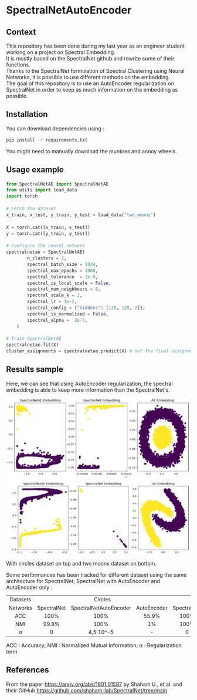 # SpectralNetAutoEncoder

## Context
This repository has been done during my last year as an engineer student working on a project on Spectral Embedding.  
It is mostly based on the SpectralNet github and rewrite some of their functions.  
Thanks to the SpectralNet formulation of Spectral Clustering using Neural Networks, it is possible to use different methods on the embedding.   
The goal of this repository is to use an AutoEncoder regularization on SpectralNet in order to keep as much information on the embedding as possible.  

## Installation
You can download dependencies using :  
```bash
pip install -r requirements.txt
``` 
You might need to manually download the munkres and annoy wheels.  

## Usage example
```python
from SpectralNetAE import SpectralNetAE
from utils import load_data
import torch

# Fetch the dataset
x_train, x_test, y_train, y_test = load_data("two_moons")

X = torch.cat([x_train, x_test])
y = torch.cat([y_train, y_test])

# Configure the neural network
spectralnetae = SpectralNetAE(
        n_clusters = 2,
        spectral_batch_size = 1024,
        spectral_max_epochs = 1000,
        spectral_tolerance  = 1e-9,
        spectral_is_local_scale = False, 
        spectral_num_neighbours = 8,
        spectral_scale_k = 2,
        spectral_lr = 1e-2,
        spectral_config = {"hiddens": [128, 128, 2]},
        spectral_is_normalized = False,
        spectral_alpha =  2e-3,
    )

# Train SpectralNetAE
spectralnetae.fit(X)
cluster_assignments = spectralnetae.predict(X) # Get the final assignments to clusters
```

## Results sample
Here, we can see that using AutoEncoder regularization, the spectral embedding is able to keep more information than the SpectralNet's.  

<p align="center">
    <img src="https://github.com/Arthedon/SpectralNetAutoEncoder/blob/main/figure/embedding_comparison.png">

With circles dataset on top and two moons dataset on bottom.  

Some performances has been tracked for different dataset using the same architecture for SpectralNet, SpectralNet with AutoEncoder and AutoEncoder only :
<table>
  <tr><td colspan="1"><center>Datasets</td><td colspan="3"><center>Circles</td><td colspan="3"><center>Two Moons</td><td colspan="3"><center>MNIST</td></tr>
  <tr><td>Networks</td><td>SpectralNet</td><td>SpectralNetAutoEncoder</td><td>AutoEncoder</td><td>SpectralNet</td><td>SpectralNetAutoEncoder</td><td>AutoEncoder</td><td>SpectralNet</td><td>SpectralNetAutoEncoder</td><td>AutoEncoder</td></tr>
  <tr><td><center>ACC</td><td><center>100%</td><td><center>100%</td><td><center>55.9%</td><td><center>100%</td><td><center>100%</td><td><center>87.3%</td><td><center>60.3%</td><td><center>75.1%</td><td><center>80.2%</td></tr>
  <tr><td><center>NMI</td><td><center>99.8%</td><td><center>100%</td><td><center>1%</td><td><center>100%</td><td><center>100%</td><td><center>45%</td><td><center>62.3%</td><td><center>73.5%</td><td><center>73.4%</td></tr>
  <tr><td><center>α</td><td><center>0</td><td><center>4,5.10^−5</td><td><center>-</td><td><center>0</td><td><center>2,10^-3</td><td><center>-</td><td><center>0</td><td><center>2,275.10^4</td><td><center>-</td></tr>
</table>
ACC : Accuracy; NMI : Normalized Mutual Information; α : Regularization term 

## References
From the paper https://arxiv.org/abs/1801.01587 by Shaham U., et al. and their GitHub https://github.com/shaham-lab/SpectralNet/tree/main